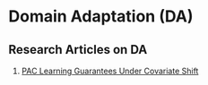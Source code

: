# Domain Adaptation (DA)

## Research Articles on DA
1. [PAC Learning Guarantees Under Covariate Shift](https://arxiv.org/abs/1812.06393)

